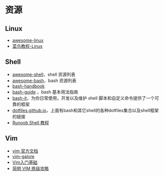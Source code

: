 # 资源

## Linux

* [awesome-linux](https://github.com/aleksandar-todorovic/awesome-linux)
* [菜鸟教程-Linux](http://www.runoob.com/linux/linux-tutorial.html)

## Shell

* [awesome-shell](https://github.com/alebcay/awesome-shell)，shell 资源列表
* [awesome-bash](https://github.com/awesome-lists/awesome-bash)，bash 资源列表
* [bash-handbook](https://github.com/denysdovhan/bash-handbook)
* [bash-guide](https://github.com/vuuihc/bash-guide) ，bash 基本用法指南
* [bash-it](https://github.com/Bash-it/bash-it)，为你日常使用，开发以及维护 shell 脚本和自定义命令提供了一个可靠的框架
* [dotfiles.github.io](http://dotfiles.github.io/)，上面有bash和其它shell的各种dotfiles集合以及shell框架的链接
* [Runoob Shell 教程](http://www.runoob.com/linux/linux-shell.html)

## Vim

* [vim 官方文档](https://vim.sourceforge.io/docs.php)
* [vim-galore](https://github.com/mhinz/vim-galore)
* [Vim入门基础](http://www.jianshu.com/p/bcbe916f97e1)
* [简明 VIM 练级攻略](https://coolshell.cn/articles/5426.html)
